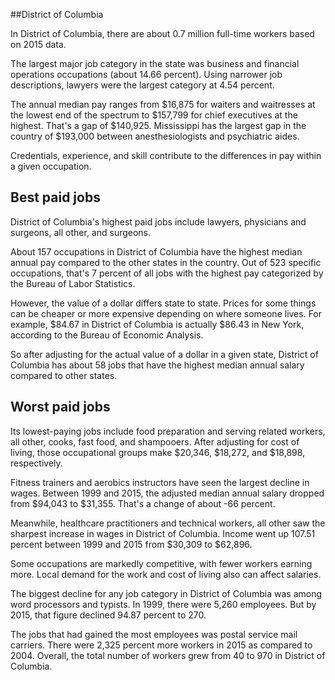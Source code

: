 

##District of Columbia

In District of Columbia, there are about 0.7 million full-time workers based on 2015 data.

The largest major job category in the state was <span class='occ_title_em'>business and financial operations occupations</span> (about 14.66 percent). Using narrower job descriptions, <span class='occ_title_em'>lawyers</span> were the largest category at 4.54 percent.
               
The annual median pay ranges from $16,875 for <span class='occ_title_em'>waiters and waitresses</span> at the lowest end of the spectrum to  $157,799 for <span class='occ_title_em'>chief executives</span> at the highest. That's a gap of $140,925. Mississippi has the largest gap in the country of $193,000 between <span class='occ_title_em'>anesthesiologists and psychiatric aides</span>.
          
Credentials, experience, and skill contribute to the differences in pay within a given occupation.

## Best paid jobs
District of Columbia's highest paid jobs include <span class='occ_title_em'>lawyers, physicians and surgeons, all other</span>, and <span class='occ_title_em'>surgeons</span>.
               
About 157 occupations in District of Columbia have the highest median annual pay compared to the other states in the country. Out of 523 specific occupations, that's 7 percent of all jobs with the highest pay categorized by the Bureau of Labor Statistics.
               
However, the value of a dollar differs state to state. Prices for some things can be cheaper or more expensive depending on where someone lives. For example, $84.67 in District of Columbia is actually $86.43 in New York, according to the Bureau of Economic Analysis.
               
So after adjusting for the actual value of a dollar in a given state, District of Columbia has about 58 jobs that have the highest median annual salary compared to other states.
               
## Worst paid jobs

Its lowest-paying jobs include <span class='occ_title_em'>food preparation and serving related workers, all other</span>, <span class='occ_title_em'>cooks, fast food</span>, and <span class='occ_title_em'>shampooers</span>. After adjusting for cost of living, those occupational groups make $20,346,  $18,272, and  $18,898, respectively.
               
<span class='occ_title_em'>Fitness trainers and aerobics instructors</span> have seen the largest decline in wages. Between 1999 and 2015, the adjusted median annual salary dropped from $94,043 to $31,355. That's a change of about -66 percent.
               
Meanwhile, <span class='occ_title_em'>healthcare practitioners and technical workers, all other</span> saw the sharpest increase in wages in District of Columbia. Income went up 107.51 percent between 1999 and 2015 from $30,309 to $62,896.

Some occupations are markedly competitive, with fewer workers earning more. Local demand for the work and cost of living also can affect salaries.

            
The biggest decline for any job category in District of Columbia was among <span class='occ_title_em'>word processors and typists</span>. In 1999, there were 5,260 employees. But by 2015, that figure declined 94.87 percent to 270. 
               
The jobs that had gained the most employees was postal service mail carriers. There were 2,325 percent more workers in 2015 as compared to 2004. Overall, the total number of workers grew from 40 to 970 in District of Columbia.
